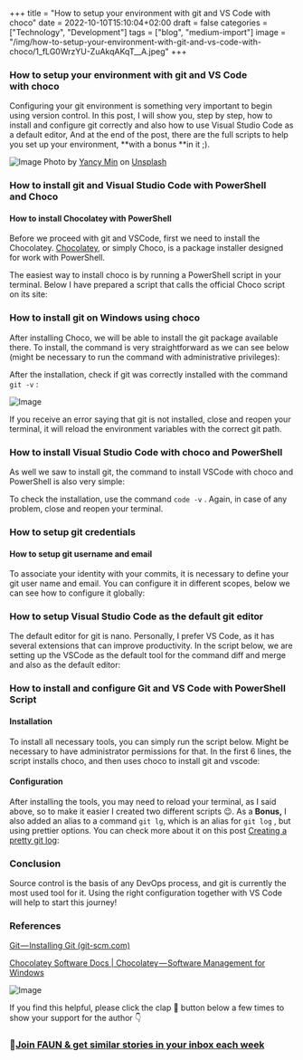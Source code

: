 ﻿+++
title = "How to setup your environment with git and VS Code with choco"
date = 2022-10-10T15:10:04+02:00
draft = false
categories = ["Technology", "Development"]
tags = ["blog", "medium-import"]
image = "/img/how-to-setup-your-environment-with-git-and-vs-code-with-choco/1_fLG0WrzYU-ZuAkqAKqT__A.jpeg"
+++

### How to setup your environment with git and VS Code with choco

Configuring your git environment is something very important to begin using version control. In this post, I will show you, step by step, how to install and configure git correctly and also how to use Visual Studio Code as a default editor, And at the end of the post, there are the full scripts to help you set up your environment, **with a bonus **in it ;).

![Image](/img/how-to-setup-your-environment-with-git-and-vs-code-with-choco/1_fLG0WrzYU-ZuAkqAKqT__A.jpeg)
Photo by [Yancy Min](https://unsplash.com/@yancymin?utm_source=unsplash&utm_medium=referral&utm_content=creditCopyText) on [Unsplash](https://unsplash.com/s/photos/git?utm_source=unsplash&utm_medium=referral&utm_content=creditCopyText)

### How to install git and Visual Studio Code with PowerShell and Choco

#### How to install Chocolatey with PowerShell

Before we proceed with git and VSCode, first we need to install the Chocolatey. [Chocolatey](https://community.chocolatey.org/), or simply Choco, is a package installer designed for work with PowerShell.

The easiest way to install choco is by running a PowerShell script in your terminal. Below I have prepared a script that calls the official Choco script on its site:

### How to install git on Windows using choco

After installing Choco, we will be able to install the git package available there. To install, the command is very straightforward as we can see below (might be necessary to run the command with administrative privileges):

After the installation, check if git was correctly installed with the command `git -v` :

![Image](/img/how-to-setup-your-environment-with-git-and-vs-code-with-choco/1_n_lAcHewgubjgsb-KeoXLw.png)

If you receive an error saying that git is not installed, close and reopen your terminal, it will reload the environment variables with the correct git path.

### How to install Visual Studio Code with choco and PowerShell

As well we saw to install git, the command to install VSCode with choco and PowerShell is also very simple:

To check the installation, use the command `code -v` . Again, in case of any problem, close and reopen your terminal.

### How to setup git credentials

#### How to setup git username and email

To associate your identity with your commits, it is necessary to define your git user name and email. You can configure it in different scopes, below we can see how to configure it globally:

### How to setup Visual Studio Code as the default git editor

The default editor for git is nano. Personally, I prefer VS Code, as it has several extensions that can improve productivity. In the script below, we are setting up the VSCode as the default tool for the command diff and merge and also as the default editor:

### How to install and configure Git and VS Code with PowerShell Script

#### Installation

To install all necessary tools, you can simply run the script below. Might be necessary to have administrator permissions for that. In the first 6 lines, the script installs choco, and then uses choco to install git and vscode:

#### Configuration

After installing the tools, you may need to reload your terminal, as I said above, so to make it easier I created two different scripts 😉. As a **Bonus,** I also added an alias to a command `git lg`, which is an alias for `git log` , but using prettier options. You can check more about it on this post [Creating a pretty git log](https://faun.pub/creating-a-pretty-git-log-61f312f45201):

### Conclusion

Source control is the basis of any DevOps process, and git is currently the most used tool for it. Using the right configuration together with VS Code will help to start this journey!

### References

[Git — Installing Git (git-scm.com)](https://git-scm.com/book/en/v2/Getting-Started-Installing-Git)

[Chocolatey Software Docs | Chocolatey — Software Management for Windows](https://docs.chocolatey.org/en-us/)

![Image](/img/how-to-setup-your-environment-with-git-and-vs-code-with-choco/0_3ahp0-lW18WfoBhc.png)

If you find this helpful, please click the clap 👏 button below a few times to show your support for the author 👇

### 🚀[Join FAUN & get similar stories in your inbox each week](http://from.faun.to/r/8zxxd)

